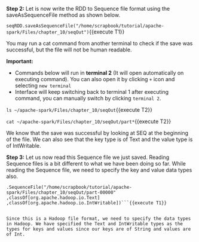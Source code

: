 

**Step 2:** Let is now write the RDD to Sequence file format using the saveAsSequenceFile method as shown below.

`seqRDD.saveAsSequenceFile("/home/scrapbook/tutorial/apache-spark/Files/chapter_10/seqOut")`{{execute T1}}

You may run a cat command from another terminal to check if the save was successful, but the file will not be human readable.

**Important:** 
- Commands below will run in **terminal 2** (It will open automatically on executing command). You can also open it by clicking `+` icon and selecting `new terminal`
- Interface will keep switching back to terminal 1 after executing command, you can manually switch by clicking `terminal 2`.

`ls ~/apache-spark/Files/chapter_10/seqOut`{{execute T2}}

`cat ~/apache-spark/Files/chapter_10/seqOut/part*`{{execute T2}}

We know that the save was successful by looking at SEQ at the beginning of the file. We can also see that the key type is of Text and the value type is of IntWritable.

**Step 3:** Let us now read this Sequence file we just saved. Reading Sequence files is a bit different to what we have been doing so far. While reading the Sequence file, we need to specify the key and value data types also.

```val seqData = sc
.SequenceFile("/home/scrapbook/tutorial/apache-spark/Files/chapter_10/seqOut/part-00000"
,classOf[org.apache.hadoop.io.Text]
,classOf[org.apache.hadoop.io.IntWritable])```{{execute T1}}
 

Since this is a Hadoop file format, we need to specify the data types in Hadoop. We have specified the Text and IntWritable types as the types for keys and values since our keys are of String and values are of Int.
